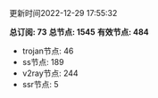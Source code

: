 更新时间2022-12-29 17:55:32

**总订阅: 73**
**总节点: 1545**
**有效节点: 484**
- trojan节点: 46
- ss节点: 189
- v2ray节点: 244
- ssr节点: 5
